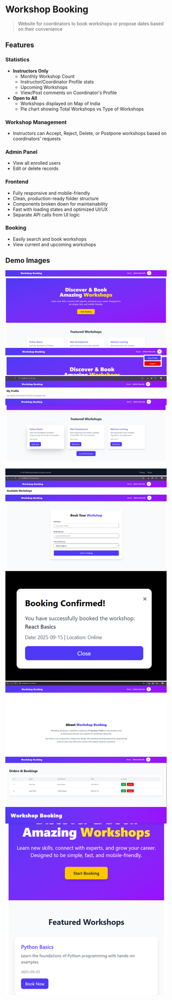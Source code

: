 # Workshop Booking

> Website for coordinators to book workshops or propose dates based on their convenience
## Features

### Statistics
- **Instructors Only**
  - Monthly Workshop Count
  - Instructor/Coordinator Profile stats
  - Upcoming Workshops
  - View/Post comments on Coordinator's Profile
- **Open to All**
  - Workshops displayed on Map of India
  - Pie chart showing Total Workshops vs Type of Workshops

### Workshop Management
- Instructors can Accept, Reject, Delete, or Postpone workshops based on coordinators' requests

### Admin Panel
- View all enrolled users
- Edit or delete records

### Frontend
- Fully responsive and mobile-friendly
- Clean, production-ready folder structure
- Components broken down for maintainability
- Fast with loading states and optimized UI/UX
- Separate API calls from UI logic

### Booking
- Easily search and book workshops
- View current and upcoming workshops

## Demo Images

![Demo 1](frontend/public/demo_1.png)  
![Demo 2](frontend/public/demo_2.png)  
![Demo 3](frontend/public/demo_3.png)  
![Demo 4](frontend/public/demo_4.png)  
![Demo 5](frontend/public/demo_5.png)  
![Demo 6](frontend/public/demo_6.png)  
![Demo 7](frontend/public/demo_7.png)  
![Demo 8](frontend/public/demo_8.png)  
![Demo 9](frontend/public/demo_9.png)  
![Demo 10](frontend/public/demo_10.png)